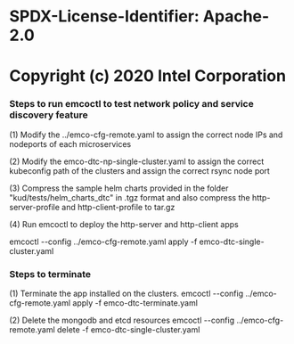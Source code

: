 # SPDX-License-Identifier: Apache-2.0
# Copyright (c) 2020 Intel Corporation

### Steps to run emcoctl to test network policy and service discovery feature

(1) Modify the ../emco-cfg-remote.yaml to assign the correct node IPs and nodeports of each microservices

(2) Modify the emco-dtc-np-single-cluster.yaml to assign the correct kubeconfig path of the clusters and assign the correct rsync node port

(3) Compress the sample helm charts provided in the folder "kud/tests/helm_charts_dtc" in .tgz format and also compress the http-server-profile and http-client-profile to tar.gz 

(4) Run emcoctl to deploy the http-server and http-client apps 

emcoctl --config ../emco-cfg-remote.yaml apply -f emco-dtc-single-cluster.yaml

### Steps to terminate

(1) Terminate the app installed on the clusters.
emcoctl --config ../emco-cfg-remote.yaml apply -f emco-dtc-terminate.yaml

(2) Delete the mongodb and etcd resources
emcoctl --config ../emco-cfg-remote.yaml delete -f emco-dtc-single-cluster.yaml







